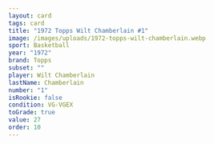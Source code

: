 ```yaml
---
layout: card
tags: card
title: "1972 Topps Wilt Chamberlain #1"
image: /images/uploads/1972-topps-wilt-chamberlain.webp
sport: Basketball
year: "1972"
brand: Topps
subset: ""
player: Wilt Chamberlain
lastName: Chamberlain
number: "1"
isRookie: false
condition: VG-VGEX
toGrade: true
value: 27
order: 10
---
```

